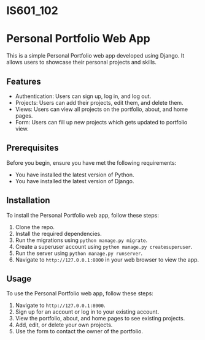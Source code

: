 # IS601_102
# Personal Portfolio Web App

This is a simple Personal Portfolio web app developed using Django. It allows users to showcase their personal projects and skills.

## Features

- Authentication: Users can sign up, log in, and log out.
- Projects: Users can add their projects, edit them, and delete them.
- Views: Users can view all projects on the portfolio, about, and home pages.
- Form: Users can fill up new projects which gets updated to portfolio view.

## Prerequisites

Before you begin, ensure you have met the following requirements:

- You have installed the latest version of Python.
- You have installed the latest version of Django.

## Installation

To install the Personal Portfolio web app, follow these steps:

1. Clone the repo.
2. Install the required dependencies.
3. Run the migrations using `python manage.py migrate`.
4. Create a superuser account using `python manage.py createsuperuser`.
5. Run the server using `python manage.py runserver`.
6. Navigate to `http://127.0.0.1:8000` in your web browser to view the app.

## Usage

To use the Personal Portfolio web app, follow these steps:

1. Navigate to `http://127.0.0.1:8000`.
2. Sign up for an account or log in to your existing account.
3. View the portfolio, about, and home pages to see existing projects.
4. Add, edit, or delete your own projects.
5. Use the form to contact the owner of the portfolio.
